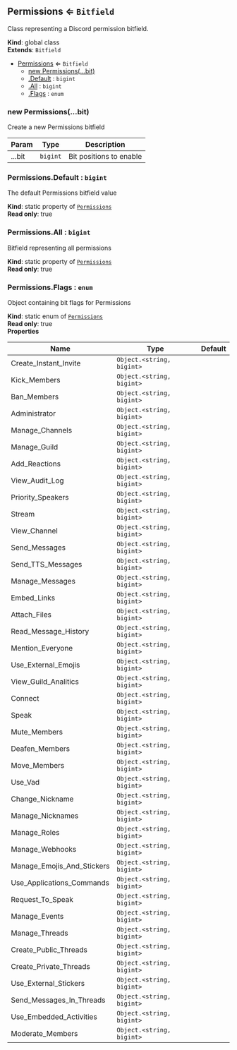 <a name="Permissions"></a>

## Permissions ⇐ <code>Bitfield</code>
Class representing a Discord permission bitfield.

**Kind**: global class  
**Extends**: <code>Bitfield</code>  

* [Permissions](#Permissions) ⇐ <code>Bitfield</code>
    * [new Permissions(...bit)](#new_Permissions_new)
    * [.Default](#Permissions.Default) : <code>bigint</code>
    * [.All](#Permissions.All) : <code>bigint</code>
    * [.Flags](#Permissions.Flags) : <code>enum</code>

<a name="new_Permissions_new"></a>

### new Permissions(...bit)
Create a new Permissions bitfield


| Param | Type | Description |
| --- | --- | --- |
| ...bit | <code>bigint</code> | Bit positions to enable |

<a name="Permissions.Default"></a>

### Permissions.Default : <code>bigint</code>
The default Permissions bitfield value

**Kind**: static property of [<code>Permissions</code>](#Permissions)  
**Read only**: true  
<a name="Permissions.All"></a>

### Permissions.All : <code>bigint</code>
Bitfield representing all permissions

**Kind**: static property of [<code>Permissions</code>](#Permissions)  
**Read only**: true  
<a name="Permissions.Flags"></a>

### Permissions.Flags : <code>enum</code>
Object containing bit flags for Permissions

**Kind**: static enum of [<code>Permissions</code>](#Permissions)  
**Read only**: true  
**Properties**

| Name | Type | Default |
| --- | --- | --- |
| Create_Instant_Invite | <code>Object.&lt;string, bigint&gt;</code> | <code></code> | 
| Kick_Members | <code>Object.&lt;string, bigint&gt;</code> | <code></code> | 
| Ban_Members | <code>Object.&lt;string, bigint&gt;</code> | <code></code> | 
| Administrator | <code>Object.&lt;string, bigint&gt;</code> | <code></code> | 
| Manage_Channels | <code>Object.&lt;string, bigint&gt;</code> | <code></code> | 
| Manage_Guild | <code>Object.&lt;string, bigint&gt;</code> | <code></code> | 
| Add_Reactions | <code>Object.&lt;string, bigint&gt;</code> | <code></code> | 
| View_Audit_Log | <code>Object.&lt;string, bigint&gt;</code> | <code></code> | 
| Priority_Speakers | <code>Object.&lt;string, bigint&gt;</code> | <code></code> | 
| Stream | <code>Object.&lt;string, bigint&gt;</code> | <code></code> | 
| View_Channel | <code>Object.&lt;string, bigint&gt;</code> | <code></code> | 
| Send_Messages | <code>Object.&lt;string, bigint&gt;</code> | <code></code> | 
| Send_TTS_Messages | <code>Object.&lt;string, bigint&gt;</code> | <code></code> | 
| Manage_Messages | <code>Object.&lt;string, bigint&gt;</code> | <code></code> | 
| Embed_Links | <code>Object.&lt;string, bigint&gt;</code> | <code></code> | 
| Attach_Files | <code>Object.&lt;string, bigint&gt;</code> | <code></code> | 
| Read_Message_History | <code>Object.&lt;string, bigint&gt;</code> | <code></code> | 
| Mention_Everyone | <code>Object.&lt;string, bigint&gt;</code> | <code></code> | 
| Use_External_Emojis | <code>Object.&lt;string, bigint&gt;</code> | <code></code> | 
| View_Guild_Analitics | <code>Object.&lt;string, bigint&gt;</code> | <code></code> | 
| Connect | <code>Object.&lt;string, bigint&gt;</code> | <code></code> | 
| Speak | <code>Object.&lt;string, bigint&gt;</code> | <code></code> | 
| Mute_Members | <code>Object.&lt;string, bigint&gt;</code> | <code></code> | 
| Deafen_Members | <code>Object.&lt;string, bigint&gt;</code> | <code></code> | 
| Move_Members | <code>Object.&lt;string, bigint&gt;</code> | <code></code> | 
| Use_Vad | <code>Object.&lt;string, bigint&gt;</code> | <code></code> | 
| Change_Nickname | <code>Object.&lt;string, bigint&gt;</code> | <code></code> | 
| Manage_Nicknames | <code>Object.&lt;string, bigint&gt;</code> | <code></code> | 
| Manage_Roles | <code>Object.&lt;string, bigint&gt;</code> | <code></code> | 
| Manage_Webhooks | <code>Object.&lt;string, bigint&gt;</code> | <code></code> | 
| Manage_Emojis_And_Stickers | <code>Object.&lt;string, bigint&gt;</code> | <code></code> | 
| Use_Applications_Commands | <code>Object.&lt;string, bigint&gt;</code> | <code></code> | 
| Request_To_Speak | <code>Object.&lt;string, bigint&gt;</code> | <code></code> | 
| Manage_Events | <code>Object.&lt;string, bigint&gt;</code> | <code></code> | 
| Manage_Threads | <code>Object.&lt;string, bigint&gt;</code> | <code></code> | 
| Create_Public_Threads | <code>Object.&lt;string, bigint&gt;</code> | <code></code> | 
| Create_Private_Threads | <code>Object.&lt;string, bigint&gt;</code> | <code></code> | 
| Use_External_Stickers | <code>Object.&lt;string, bigint&gt;</code> | <code></code> | 
| Send_Messages_In_Threads | <code>Object.&lt;string, bigint&gt;</code> | <code></code> | 
| Use_Embedded_Activities | <code>Object.&lt;string, bigint&gt;</code> | <code></code> | 
| Moderate_Members | <code>Object.&lt;string, bigint&gt;</code> | <code></code> | 

